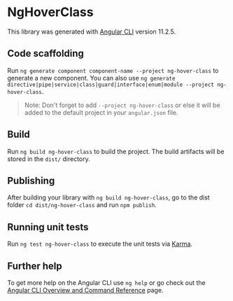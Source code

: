 # NgHoverClass

This library was generated with [Angular CLI](https://github.com/angular/angular-cli) version 11.2.5.

## Code scaffolding

Run `ng generate component component-name --project ng-hover-class` to generate a new component. You can also use `ng generate directive|pipe|service|class|guard|interface|enum|module --project ng-hover-class`.
> Note: Don't forget to add `--project ng-hover-class` or else it will be added to the default project in your `angular.json` file. 

## Build

Run `ng build ng-hover-class` to build the project. The build artifacts will be stored in the `dist/` directory.

## Publishing

After building your library with `ng build ng-hover-class`, go to the dist folder `cd dist/ng-hover-class` and run `npm publish`.

## Running unit tests

Run `ng test ng-hover-class` to execute the unit tests via [Karma](https://karma-runner.github.io).

## Further help

To get more help on the Angular CLI use `ng help` or go check out the [Angular CLI Overview and Command Reference](https://angular.io/cli) page.
